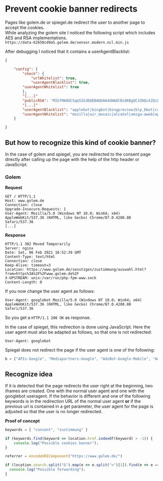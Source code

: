 # Prevent cookie banner redirects

Pages like golem.de or spiegel.de redirect the user to another page to accept the cookies.  
While analyzing the golem site I noticed the following script which includes AES and RSA implementations.  
`https://data-62650cd9a5.golem.de/sensor.modern.ncl.min.js`

After debugging I noticed that it contains a userAgentBlacklist:

```JSON
{

    "config": {
        "check": {
            "urlWhitelist": true,
            "userAgentBlacklist": true,
        "userAgentWhitelist": true
        },
        "[...]"
        "publicRSA": "MIGfMA0GCSqGSIb3DQEBAQUAA4GNADCBiQKBgQC3ZHQckZQiLJNitYm/4LS/04C6R35BXXodJYpzN+yYHy472xn5bDAqODroQactIlDVP3FNXaX4yYn1MqyxHOrlCgf2Lnotq7yuAIZP0WiAZlfUks2OAfgPf5m/1lLCFZpzDrPdPsZrT5bFGAkH9RWeatNJq73SvM9zsX3x3vvQwIDAQAB",
        "[...]"
        "userAgentBlacklist": "applebot|bingbot|bingpreview|blp_bbot|cuil|cxensebot|europarchive.org|google web previ|googlebot|headlesschrome|AdsBot-Google|heritrix|homesidespider|httrack|mediobot|ivw-crawler|msnbot|phantomjs|pingbot|server.py|splash safari|voilabot|yandeximages",
        "userAgentWhitelist": "mozilla|air_mosaic|alcatel|amiga-aweb|apache|benq|blackberry|cafi|docomo|enhanced_mosaic|^ivw-audit\\/[A-Za-z0-9]{8,16}$|iotest[A-Za-z0-9]{10,24}$|hbbtv|htc|ibrowse|ice|iemobile|java|kddi-|lg-|lg/|lge|lotus-notes|lynx|macweb|microsoft outloo|miixpc|mitsu|mot-|msfrontpage|msproxy|nativehost|navipress|nec|netscape|nokia|nsca mosaic|omniweb|opera|outlook express|pirelli|quaterdeck.mosai|sagem|samsung|sch|sec-|sgh-|sie-|sitekiosk|sonyericsson|spry?mosaic?v9|spry_mosaic|squid|staroffice|symbianos|vodafone|wget|xda"
    }

}
```

## But how to recognize this kind of cookie banner?

In the case of golem and spiegel, you are redirected to the consent page directly after calling up the page with the help of the http header or JavaScript.

### Golem

**Request**
```
GET / HTTP/1.1
Host: www.golem.de
Connection: close
Upgrade-Insecure-Requests: 1
User-Agent: Mozilla/5.0 (Windows NT 10.0; Win64; x64) AppleWebKit/537.36 (KHTML, like Gecko) Chrome/87.0.4280.88 Safari/537.36
[...]
```


**Response**
```
HTTP/1.1 302 Moved Temporarily
Server: nginx
Date: Sat, 06 Feb 2021 10:52:39 GMT
Content-Type: text/html
Connection: close
Keep-Alive: timeout=3
Location: https://www.golem.de/sonstiges/zustimmung/auswahl.html?from=https%3A%2F%2Fwww.golem.de%2F
X-UPSTREAM: unix:/var/run/php-fpm-www.sock
Content-Length: 0
```


If you now change the user agent as follows:  
```
User-Agent: googlebot Mozilla/5.0 (Windows NT 10.0; Win64; x64) AppleWebKit/537.36 (KHTML, like Gecko) Chrome/87.0.4280.88 Safari/537.36
```
So you get a `HTTP/1.1 200 OK` as response.


In the case of spiegel, this redirection is done using JavaScript. Here the user agent must also be adapted as follows, so that one is not redirected:
```
User-Agent: googlebot
```

Spiegel does not redirect the page if the user agent is one of the following:
```js
b = ["APIs-Google", "Mediapartners-Google", "AdsBot-Google-Mobile", "AdsBot-Google", "Googlebot-Image", "Googlebot-News", "Googlebot-Video", "Googlebot\\/", "AdsBot-Google-Mobile-Apps", "Google (\\+https:\\/\\/developers.google.com\\/+\\/web\\/snippet\\/)", "Google-AMPHTML", "Facebot", "facebookexternalhit", "Twitterbot", "PocketParser", "bingbot", "msnbot", "msnbot-media", "AdldxBot", "BingPreview\\/", "DuckDuckBot", "Pinterest", "Pinterestbot", "ToutiaoSpider", "upday.com", "XING-contenttabreceiver", "xing.com", "Qwant-News", "qwant.com", "Qwantify", "Yahoo! Slurp", "FlipboardProxy", "YandexBot", "Feedly", "LinkedInBot", "Applebot", "NextCloud", "ia_archiver", "outbrain", "Sogou", "exabot", "Baiduspider", "Baidu-YunGuanCe", "ScopeContentAG-HTTP-Client www.thescope.com\\/0.1", "archive.org_bot", "Chrome-Lighthouse"]
```


## Recognize idea

If it is detected that the page redirects the user right at the beginning, two iframes are created.
One with the normal user agent and one with the googlebot useragent. If the behavior is different and one of the following keywords is in the redirection URL of the normal user agent **or** if the previous url is contained in a get parameter, the user agent for the page is adjusted so that the user is no longer redirected.

**Proof of concept**
```js
keywords = [ "consent", "zustimmung" ]

if (keywords.find(keyword => location.href.indexOf(keyword) > -1)) {
    console.log("Possible cookies banner");
}
```

```js
referrer = encodeURIComponent("https://www.golem.de/")

if (location.search.split("&").map(e => e.split("=")[1]).find(e => e === referrer))  {
  console.log("Possible forwarding");
}
```